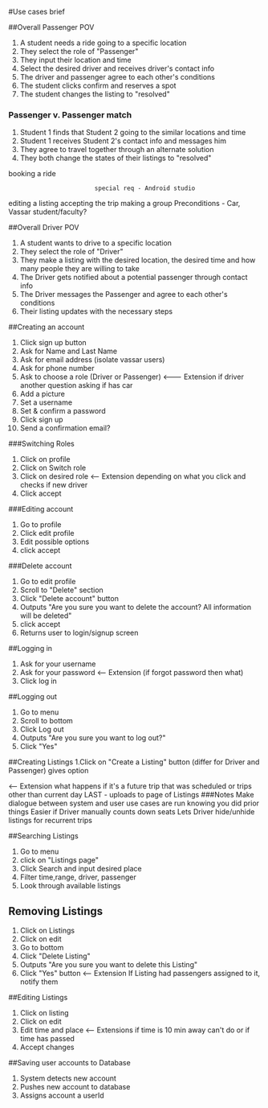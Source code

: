 #Use cases brief

##Overall Passenger POV

1. A student needs a ride going to a specific location
2. They select the role of "Passenger"
3. They input their location and time
4. Select the desired driver and receives driver's contact info
5. The driver and passenger agree to each other's conditions
6. The student clicks confirm and reserves a spot
7. The student changes the listing to "resolved"

### Passenger v. Passenger match
1. Student 1 finds that Student 2 going to the similar locations and time
2. Student 1 receives Student 2's contact info and messages him
3. They agree to travel together through an alternate solution
4. They both change the states of their listings to "resolved"

booking a ride

                            special req - Android studio
editing a listing 
accepting the trip
                             making a group
Preconditions - Car, Vassar student/faculty?

##Overall Driver POV
1. A student wants to drive to a specific location
2. They select the role of "Driver"
3. They make a listing with the desired location, the desired time and how many people they are willing to take
4. The Driver gets notified about a potential passenger through contact info
5. The Driver messages the Passenger and agree to each other's conditions
6. Their listing updates with the necessary steps

##Creating an account
1. Click sign up button
2. Ask for Name and Last Name
3. Ask for email address (isolate vassar users)
4. Ask for phone number
5. Ask to choose a role (Driver or Passenger) <--- Extension if driver another question asking if has car
6. Add a picture
7. Set a username
8. Set & confirm a password
9. Click sign up
10. Send a confirmation email?


###Switching Roles
1. Click on profile
2. Click on Switch role
3. Click on desired role <-- Extension depending on what you click and checks if new driver
4. Click accept

###Editing account
1. Go to profile
2. Click edit profile
3. Edit possible options
4. click accept

###Delete account
1. Go to edit profile
2. Scroll to "Delete" section
3. Click "Delete account" button
4. Outputs "Are you sure you want to delete the account? All information will be deleted"
5. click accept
6. Returns user to login/signup screen

##Logging in
1. Ask for your username
2. Ask for your password <-- Extension (if forgot password then what)
3. Click log in

##Logging out
1. Go to menu 
2. Scroll to bottom
3. Click Log out
4. Outputs "Are you sure you want to log out?"
5. Click "Yes"

##Creating Listings
1.Click on "Create a Listing" button (differ for Driver and Passenger) gives option

<-- Extension what happens if it's a future trip that was scheduled or trips other than current day
LAST - uploads to page of Listings
###Notes
Make dialogue between system and user
use cases are run knowing you did prior things
Easier if Driver manually counts down seats
Lets Driver hide/unhide listings for recurrent trips

##Searching Listings
1. Go to menu
2. click on "Listings page"
3. Click Search and input desired place 
4. Filter time,range, driver, passenger
5. Look through available listings

## Removing Listings
1. Click on Listings
2. Click on edit
3. Go to bottom
4. Click "Delete Listing"
5. Outputs "Are you sure you want to delete this Listing"
6. Click "Yes" button <-- Extension If Listing had passengers assigned to it, notify them

##Editing Listings
1. Click on listing
2. Click on edit
3. Edit time and place <-- Extensions if time is 10 min away can't do or if time has passed
4. Accept changes

##Saving user accounts to Database
1. System detects new account
2. Pushes new account to database
3. Assigns account a userId